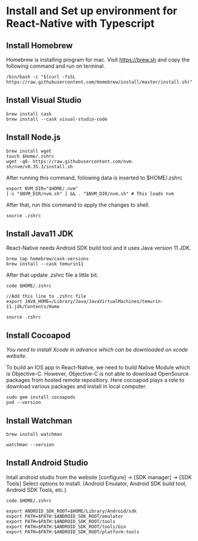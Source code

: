 # Install and Set up environment for React-Native with Typescript

## Install Homebrew

Homebrew is installing program for mac. Visit https://brew.sh and copy the following command and run on terminal.

```
/bin/bash -c "$(curl -fsSL https://raw.githubusercontent.com/Homebrew/install/master/install.sh)"
```

## Install Visual Studio

```
brew install cask
brew install --cask visual-studio-code
```

## Install Node.js

```
brew install wget
touch $Home/.zshrc
wget -q0- https://raw.githubusercontent.com/nvm-sh/nvm/v0.35.3/install.sh
```

After running this command, following data is inserted to $HOME/.zshrc

```
export NVM_DIR="$HOME/.nvm"
[-s "$NVM_DIR/nvm.sh" ] && . "$NVM_DIR/nvm.sh" # This loads nvm
```

After that, run this command to apply the changes to shell.

```
source .zshrc
```

## Install Java11 JDK

React-Native needs Android SDK build tool and it uses Java version 11 JDK.

```
brew tap homebrew/cask-versions
brew install --cask temurin11
```

After that update .zshrc file a little bit.

```
code $HOME/.zshrc

//Add this line to .zshrc file
export JAVA_HOME=/Library/Java/JavaVirtualMachines/temurin-11.jdk/Contents/Home

source .zshrc
```

## Install Cocoapod

_You need to install Xcode in advance which can be downloaded on xcode website._

To build an IOS app in React-Native, we need to build Native Module which is Objective-C. However, Objective-C is not able to download OpenSource packages from hosted remote repositiory. Here cocoapod plays a role to download various packages and install in local computer.

```
sudo gem install cocoapods
pod --version
```

## Install Watchman

```
brew install watchman

watchman --version
```

## Install Android Studio

Intall android studio from the website
[configure] -> [SDK manager] -> [SDK Tools] Select options to install. (Android Emulator, Android SDK build tool, Android SDK Tools, etc.)

```
code $HOME/.zshrc

export ANDROID_SDK_ROOT=$HOME/Library/Android/sdk
export PATH=$PATH:$ANDROID_SDK_ROOT/emulator
export PATH=$PATH:$ANDROID_SDK_ROOT/tools
export PATH=$PATH:$ANDROID_SDK_ROOT/tools/bin
export PATH=$PATH:$ANDROID_SDK_ROOT/platform-tools
```
